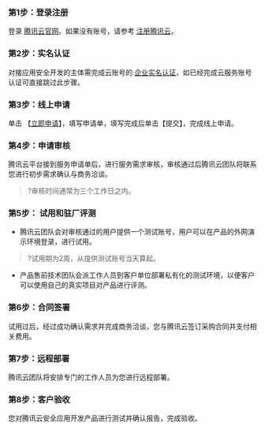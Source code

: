 ### 第1步：登录注册
登录 [腾讯云官网](https://cloud.tencent.com/login)。如果没有账号，请参考 [注册腾讯云](https://cloud.tencent.com/document/product/378/17985)。

### 第2步：实名认证
对接应用安全开发的主体需完成云账号的 [企业实名认证](https://cloud.tencent.com/document/product/378/10496)，如已经完成云服务账号认证可直接跳过此步骤。

### 第3步：线上申请
单击 【[立即申请](https://cloud.tencent.com/apply/p/j8vy9zarwr)】，填写申请单，填写完成后单击【提交】，完成线上申请。

### 第4步：申请审核
腾讯云平台接到服务申请单后，进行服务需求审核，审核通过后腾讯云团队将联系您进行初步需求确认与商务洽谈。
>?审核时间通常为三个工作日之内。

### 第5步： 试用和驻厂评测
- 腾讯云团队会对审核通过的用户提供一个测试账号，用户可以在产品的外网演示环境登录，进行试用。
>?试用期为2周，从提供测试账号当天算起。
- 产品售前技术团队会派工作人员到客户单位部署私有化的测试环境，以便客户可以使用自己的真实项目对产品进行评测。

### 第6步：合同签署
试用过后，经过成功确认需求并完成商务洽谈，您与腾讯云签订采购合同并支付相关费用。

### 第7步：远程部署
腾讯云团队将安排专门的工作人员为您进行远程部署。

### 第8步：客户验收
您对腾讯云安全应用开发产品进行测试并确认报告，完成验收。
